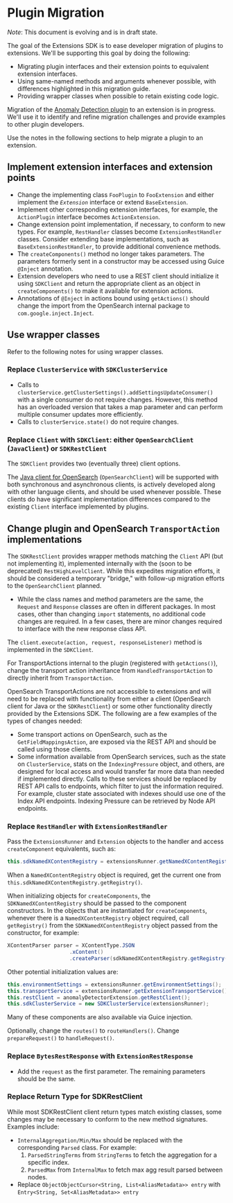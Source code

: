 # Plugin Migration

*Note*: This document is evolving and is in draft state.

The goal of the Extensions SDK is to ease developer migration of plugins to extensions. We'll be supporting this goal by doing the following:
 - Migrating plugin interfaces and their extension points to equivalent extension interfaces.
 - Using same-named methods and arguments whenever possible, with differences highlighted in this migration guide.
 - Providing wrapper classes when possible to retain existing code logic.

Migration of the [Anomaly Detection plugin](https://github.com/opensearch-project/anomaly-detection) to an extension is in progress. We'll use it to identify and refine migration challenges and provide examples to other plugin developers.

Use the notes in the following sections to help migrate a plugin to an extension.

## Implement extension interfaces and extension points

 - Change the implementing class `FooPlugin` to `FooExtension` and either implement the _`Extension`_ interface or extend `BaseExtension`.
 - Implement other corresponding extension interfaces, for example, the `ActionPlugin` interface becomes `ActionExtension`.
 - Change extension point implementation, if necessary, to conform to new types. For example, `RestHandler` classes become `ExtensionRestHandler` classes. Consider extending base implementations, such as `BaseExtensionRestHandler`, to provide additional convenience methods.
 - The `createComponents()` method no longer takes parameters. The parameters formerly sent in a constructor may be accessed using Guice `@Inject` annotation.
 - Extension developers who need to use a REST client should initialize it using `SDKClient` and return the appropriate client as an object in `createComponents()` to make it available for extension actions.
 - Annotations of `@Inject` in actions bound using `getActions()` should change the import from the OpenSearch internal package to `com.google.inject.Inject`.

## Use wrapper classes

Refer to the following notes for using wrapper classes.

### Replace `ClusterService` with `SDKClusterService`

 - Calls to `clusterService.getClusterSettings().addSettingsUpdateConsumer()` with a single consumer do not require changes. However, this method has an overloaded version that takes a map parameter and can perform multiple consumer updates more efficiently.
 - Calls to `clusterService.state()` do not require changes.

### Replace `Client` with `SDKClient`: either `OpenSearchClient` (`JavaClient`) or `SDKRestClient`

The `SDKClient` provides two (eventually three) client options.

The [Java client for OpenSearch](https://github.com/opensearch-project/opensearch-java) (`OpenSearchClient`) will be supported with both synchronous and asynchronous clients, is actively developed along with other language clients, and should be used whenever possible. These clients do have significant implementation differences compared to the existing `Client` interface implemented by plugins.

## Change plugin and OpenSearch `TransportAction` implementations

The `SDKRestClient` provides wrapper methods matching the `Client` API (but not implementing it), implemented internally with the (soon to be deprecated) `RestHighLevelClient`. While this expedites migration efforts, it should be considered a temporary "bridge," with follow-up migration efforts to the `OpenSearchClient` planned.
 - While the class names and method parameters are the same, the `Request` and `Response` classes are often in different packages. In most cases, other than changing `import` statements, no additional code changes are required. In a few cases, there are minor changes required to interface with the new response class API.

The `client.execute(action, request, responseListener)` method is implemented in the `SDKClient`.

For TransportActions internal to the plugin (registered with `getActions()`), change the transport action inheritance from `HandledTransportAction` to directly inherit from `TransportAction`.

OpenSearch TransportActions are not accessible to extensions and will need to be replaced with functionality from either a client (OpenSearch client for Java or the `SDKRestClient`) or some other functionality directly provided by the Extensions SDK. The following are a few examples of the types of changes needed:
 - Some transport actions on OpenSearch, such as the `GetFieldMappingsAction`, are exposed via the REST API and should be called using those clients.
 - Some information available from OpenSearch services, such as the state on `ClusterService`, stats on the `IndexingPressure` object, and others, are designed for local access and would transfer far more data than needed if implemented directly. Calls to these services should be replaced by REST API calls to endpoints, which filter to just the information required. For example, cluster state associated with indexes should use one of the Index API endpoints. Indexing Pressure can be retrieved by Node API endpoints.

### Replace `RestHandler` with `ExtensionRestHandler`

Pass the `ExtensionsRunner` and `Extension` objects to the handler and access `createComponent` equivalents, such as:
```java
this.sdkNamedXContentRegistry = extensionsRunner.getNamedXContentRegistry();
```

When a `NamedXContentRegistry` object is required, get the current one from `this.sdkNamedXContentRegistry.getRegistry()`.

When initializing objects for `createComponents`, the `SDKNamedXContentRegistry` should be passed to the component constructors. In the objects that are instantiated for `createComponents`, whenever there is a `NamedXContentRegistry` object required, call `getRegistry()` from the `SDKNamedXContentRegistry` object passed from the constructor, for example:
```java
XContentParser parser = XContentType.JSON
                    .xContent()
                    .createParser(sdkNamedXContentRegistry.getRegistry(), LoggingDeprecationHandler.INSTANCE, value);
```

Other potential initialization values are:
```java
this.environmentSettings = extensionsRunner.getEnvironmentSettings();
this.transportService = extensionsRunner.getExtensionTransportService();
this.restClient = anomalyDetectorExtension.getRestClient();
this.sdkClusterService = new SDKClusterService(extensionsRunner);
```

Many of these components are also available via Guice injection.

Optionally, change the `routes()` to `routeHandlers()`. Change `prepareRequest()` to `handleRequest()`.

### Replace `BytesRestResponse` with `ExtensionRestResponse`

 - Add the `request` as the first parameter. The remaining parameters should be the same.

### Replace Return Type for SDKRestClient

While most SDKRestClient client return types match existing classes, some changes may be necessary to conform to the new method signatures. Examples include:
- `InternalAggregation/Min/Max` should be replaced with the corresponding `Parsed` class. For example:
  1. `ParsedStringTerms` from `StringTerms` to fetch the aggregation for a specific index.
  2. `ParsedMax` from `InternalMax` to fetch max agg result parsed between nodes.
- Replace `ObjectObjectCursor<String, List<AliasMetadata>> entry` with `Entry<String, Set<AliasMetadata>> entry`
